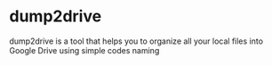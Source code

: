 # dump2drive
dump2drive is a tool that helps you to organize all your local files into Google Drive using simple codes naming